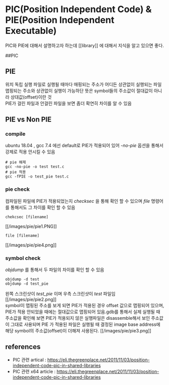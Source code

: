 # PIC(Position Independent Code) & PIE(Position Independent Executable)
PIC와 PIE에 대해서 설명하고자 하는데 [[library]] 에 대해서 지식을 알고 있으면 좋다.

##PIC


## PIE 
위치 독립 실행 파일로 실행될 때마다 매핑되는 주소가 어디든 상관없이 실행되는 파일   
맵핑되는 주소와 상관없이 실행이 가능하단 뜻은 symbol들의 주소값이 절대값이 아니라 상대값(offset)이란 것  
PIE가 걸린 파일과 안걸린 파일을 보면 좀더 확연히 차이를 알 수 있음   

## PIE vs Non PIE
### compile 
ubuntu 18.04 , gcc 7.4 에선 default로 PIE가 적용되어 있어 *-no-pie* 옵션을 통해서 강제로 적용 안시킬 수 있음 
```
# pie 해제
gcc -no-pie -o test test.c
# pie 적용
gcc -fPIE -o test_pie test.c
```

### pie check 
컴파일된 파일에 PIE가 적용되었는지 *checksec* 을 통해 확인 할 수 있으며 *file* 명령어를 통해서도 그 차이를 확인 할 수 있음 
```
chekcsec [filename] 
```
[[/images/pie/pie1.PNG]]  
```
file [filename]
```
[[/images/pie/pie4.png]]  


### symbol check
*objdump* 를 통해서 두 파일의 차이를 확인 할 수 있음 
```
objdump -d test
objdump -d test_pie
```

왼쪽 스크린샷이 *test_pie* 이며 우측 스크린샷이 *test* 파일임   
[[/images/pie/pie2.png]]    
symbol이 맵핑된 주소를 보게 되면 PIE가 적용된 경우 offset 값으로  맵핑되어 있으며, PIE가 적용 안되었을 때에는 절대값으로 맵핑되어 있음.gdb를 통해서 실제 실행될 때 주소값을 확인해 보면 PIE가 적용되지 않은 실행파일은 disassemble해서 보인 주소값이 그대로 사용되며 PIE 가 적용된 파일은 실행될 때 결정된 image base address에 해당 symbol의 주소값(offset)이 더해져 사용된다.
[[/images/pie/pie3.png]]





## references 
- PIC 관련 artical : <https://eli.thegreenplace.net/2011/11/03/position-independent-code-pic-in-shared-libraries>
- PIC 관련 x64 article : <https://eli.thegreenplace.net/2011/11/03/position-independent-code-pic-in-shared-libraries>



